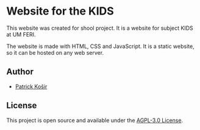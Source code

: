 # Website for the KIDS

This website was created for shool project. It is a website for subject KIDS at UM FERI.

The website is made with HTML, CSS and JavaScript. It is a static website, so it can be hosted on any web server.

## Author

- [Patrick Košir](https://www.thepatik.com)

## License

This project is open source and available under the [AGPL-3.0 License](LICENSE).
